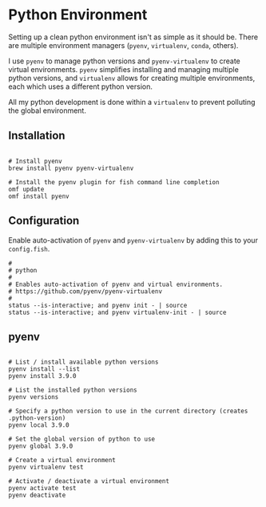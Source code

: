 # Python Environment

Setting up a clean python environment isn't as simple as it should be. There are
multiple environment managers (`pyenv`, `virtualenv`, `conda`, others).

I use `pyenv` to manage python versions and `pyenv-virtualenv` to create virtual
environments. `pyenv` simplifies installing and managing multiple python
versions, and `virtualenv` allows for creating multiple environments, each which
uses a different python version.

All my python development is done within a `virtualenv` to prevent polluting the
global environment.

## Installation

```shell

# Install pyenv
brew install pyenv pyenv-virtualenv

# Install the pyenv plugin for fish command line completion
omf update
omf install pyenv
```

## Configuration

Enable auto-activation of `pyenv` and `pyenv-virtualenv` by adding this to your
`config.fish`.

```shell
#
# python
#
# Enables auto-activation of pyenv and virtual environments.
# https://github.com/pyenv/pyenv-virtualenv
#
status --is-interactive; and pyenv init - | source
status --is-interactive; and pyenv virtualenv-init - | source
```

## pyenv

```shell

# List / install available python versions
pyenv install --list
pyenv install 3.9.0

# List the installed python versions
pyenv versions

# Specify a python version to use in the current directory (creates .python-version)
pyenv local 3.9.0

# Set the global version of python to use
pyenv global 3.9.0

# Create a virtual environment
pyenv virtualenv test

# Activate / deactivate a virtual environment
pyenv activate test
pyenv deactivate

````